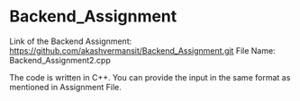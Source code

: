 # Backend_Assignment

Link of the Backend Assignment: https://github.com/akashvermansit/Backend_Assignment.git
File Name: Backend_Assignment2.cpp

The code is written in C++. You can provide the input in the same format as mentioned in Assignment File.
